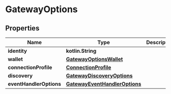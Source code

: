 
# GatewayOptions

## Properties
Name | Type | Description | Notes
------------ | ------------- | ------------- | -------------
**identity** | **kotlin.String** |  | 
**wallet** | [**GatewayOptionsWallet**](GatewayOptionsWallet.md) |  | 
**connectionProfile** | [**ConnectionProfile**](ConnectionProfile.md) |  |  [optional]
**discovery** | [**GatewayDiscoveryOptions**](GatewayDiscoveryOptions.md) |  |  [optional]
**eventHandlerOptions** | [**GatewayEventHandlerOptions**](GatewayEventHandlerOptions.md) |  |  [optional]



